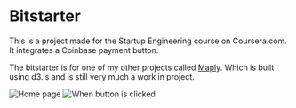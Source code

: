 Bitstarter
==========
This is a project made for the Startup Engineering course on Coursera.com. It integrates a Coinbase payment button.

The bitstarter is for one of my other projects called [Maply](http://www.maply.me). Which is built using d3.js and is still very much a work in project.


![Home page](http://i.imgur.com/ugywpFX.png)
![When button is clicked](http://i.imgur.com/j42xgW3.png)
